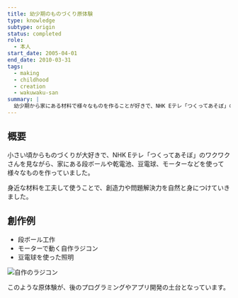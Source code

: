 ```yaml
---
title: 幼少期のものづくり原体験
type: knowledge
subtype: origin
status: completed
role:
  - 本人
start_date: 2005-04-01
end_date: 2010-03-31
tags:
  - making
  - childhood
  - creation
  - wakuwaku-san
summary: |
  幼少期から家にある材料で様々なものを作ることが好きで、NHK Eテレ「つくってあそぼ」のワクワクさんに強い影響を受けた。自作のラジコンなど、創意工夫の原点となった体験を記録。
---
```

## 概要
小さい頃からものづくりが大好きで、NHK Eテレ「つくってあそぼ」のワクワクさんを見ながら、家にある段ボールや乾電池、豆電球、モーターなどを使って様々なものを作っていました。

身近な材料を工夫して使うことで、創造力や問題解決力を自然と身につけていきました。

## 創作例
- 段ボール工作
- モーターで動く自作ラジコン
- 豆電球を使った照明

![自作のラジコン](linked_assets/30_Knowledge/making_origin/assets/original_rc_car.jpg)

このような原体験が、後のプログラミングやアプリ開発の土台となっています。
